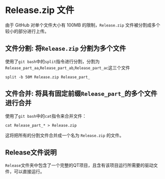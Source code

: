 # Release.zip 文件

由于 GitHub 对单个文件大小有 100MB 的限制，`Release.zip` 文件被分割成多个较小的部分进行上传。

## 文件分割: 将`Release.zip` 分割为多个文件

使用了`git bash`中的`split`指令进行分割，分割为`Release_part_aa`,`Release_part_ab`,`Release_part_ac`这三个文件

```
split -b 50M Release.zip Release_part_
```

## 文件合并: 将具有固定前缀`Release_part_`的多个文件进行合并

使用了`git bash`中的`cat`指令来合并文件：

```
cat Release_part_* > Release.zip
```

这将把所有的分割文件合并成一个名为 `Release.zip` 的文件。

 ## Release文件说明

`Release`文件夹中包含了一个完整的QT项目，且含有该项目运行所需要的驱动文件，可以直接运行。